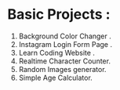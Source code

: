 <h1> Basic Projects :</h1>
<ol>
<li>Background Color Changer .</li>
<li>Instagram Login Form Page .</li>
<li>Learn Coding Website .</li>
<li>Realtime Character Counter.</li>
<li>Random Images generator.</li>
<li>Simple Age Calculator.</li>
</ol>
